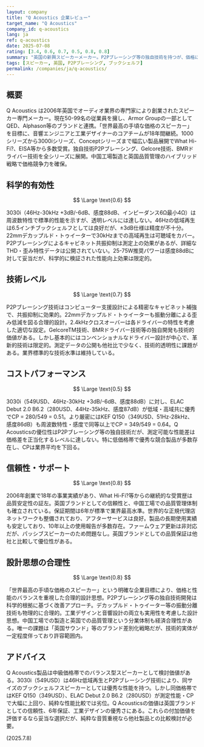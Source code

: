 ```yaml
---
layout: company
title: "Q Acoustics 企業レビュー"
target_name: "Q Acoustics"
company_id: q-acoustics
lang: ja
ref: q-acoustics
date: 2025-07-08
rating: [3.4, 0.6, 0.7, 0.5, 0.8, 0.8]
summary: "英国の新興スピーカーメーカー。P2Pブレーシング等の独自技術を持つが、価格に対する測定性能の優位性は限定的。"
tags: [スピーカー, 英国, P2Pブレーシング, ブックシェルフ]
permalink: /companies/ja/q-acoustics/
---
```


## 概要

Q Acoustics は2006年英国でオーディオ業界の専門家により創業されたスピーカー専門メーカー。現在50-99名の従業員を擁し、Armor Groupの一部としてQED、Alphason等のブランドと連携。「世界最高の手頃な価格のスピーカー」を目標に、音響エンジニアと工業デザイナーのコアチームが18年間継続。1000シリーズから3000iシリーズ、Conceptシリーズまで幅広い製品展開でWhat Hi-Fi?、EISA等から多数受賞。独自技術P2Pブレーシング、Gelcore技術、BMRドライバー技術を全シリーズに展開。中国工場製造と英国品質管理のハイブリッド戦略で価格競争力を確保。

## 科学的有効性

$$ \Large \text{0.6} $$

3030i（46Hz-30kHz +3dB/-6dB、感度88dB、インピーダンス6Ω最小4Ω）は周波数特性で標準的性能を示すが、透明レベルには達しない。46Hzの低域再生は6.5インチブックシェルフとしては良好だが、±3dB仕様は精度が不十分。22mmデカップルド・トゥイーターで30kHzまでの高域再生は可聴域をカバー。P2Pブレーシングによるキャビネット共振抑制は測定上の効果があるが、詳細なTHD・歪み特性データは公開されていない。25-75W推奨パワーは感度88dBに対して妥当だが、科学的に検証された性能向上効果は限定的。

## 技術レベル

$$ \Large \text{0.7} $$

P2Pブレーシング技術はコンピューター支援設計による精密なキャビネット補強で、共振抑制に効果的。22mmデカップルド・トゥイーターも振動分離による歪み低減を図る合理的設計。2.4kHzクロスオーバーは各ドライバーの特性を考慮した適切な設定。GelcoreTM技術、BMRドライバー技術等の独自開発も技術的価値がある。しかし基本的にはコンベンショナルなドライバー設計が中心で、革新的技術は限定的。測定データの公開も他社比で少なく、技術的透明性に課題がある。業界標準的な技術水準は維持している。

## コストパフォーマンス

$$ \Large \text{0.5} $$

3030i（549USD、46Hz-30kHz +3dB/-6dB、感度88dB）に対し、ELAC Debut 2.0 B6.2（280USD、44Hz-35kHz、感度87dB）が低域・高域共に優秀でCP = 280/549 = 0.51。より厳密にはKEF Q150（349USD、51Hz-28kHz、感度86dB）も周波数特性・感度で同等以上でCP = 349/549 = 0.64。Q Acousticsの優位性はP2Pブレーシング等の独自技術だが、測定可能な性能差は価格差を正当化するレベルに達しない。特に低価格帯で優秀な競合製品が多数存在し、CPは業界平均を下回る。

## 信頼性・サポート

$$ \Large \text{0.8} $$

2006年創業で18年の事業実績があり、What Hi-Fi?等からの継続的な受賞歴は品質安定性の証左。英国ブランドとしての信頼性と、中国工場での品質管理体制も確立されている。保証期間は6年が標準で業界最高水準。世界的な正規代理店ネットワークも整備されており、アフターサービスは良好。製品の長期使用実績も安定しており、10年以上の使用報告が多数存在。ファームウェア更新は非対応だが、パッシブスピーカーのため問題なし。英国ブランドとしての品質保証は他社と比較して優位性がある。

## 設計思想の合理性

$$ \Large \text{0.8} $$

「世界最高の手頃な価格のスピーカー」という明確な企業目標により、価格と性能のバランスを重視した合理的設計思想。P2Pブレーシング等の独自技術開発は科学的根拠に基づく改善アプローチ。デカップルド・トゥイーター等の振動分離技術も物理的に合理的。工業デザインと音響設計の両立も実用性を考慮した設計思想。中国工場での製造と英国での品質管理という分業体制も経済合理性がある。唯一の課題は「英国サウンド」等のブランド差別化戦略だが、技術的実体が一定程度伴っており許容範囲内。

## アドバイス

Q Acoustics製品は中級価格帯でのバランス型スピーカーとして検討価値がある。3030i（549USD）は46Hz低域再生とP2Pブレーシング技術により、同サイズのブックシェルフスピーカーとしては優秀な性能を持つ。しかし同価格帯ではKEF Q150（349USD）、ELAC Debut 2.0 B6.2（280USD）が測定性能・CPで大幅に上回り、純粋な性能比較では劣位。Q Acousticsの価値は英国ブランドとしての信頼性、6年保証、工業デザインの優秀さにある。これらの付加価値を評価するなら妥当な選択だが、純粋な音質重視なら他社製品との比較検討が必要。

(2025.7.8)